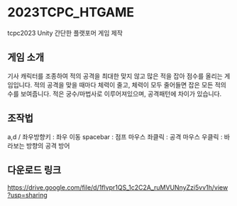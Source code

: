 # 2023TCPC_HTGAME
tcpc2023 Unity 간단한 플랫포머 게임 제작

## 게임 소개
기사 캐릭터를 조종하여 적의 공격을 최대한 맞지 않고 많은 적을 잡아 점수를 올리는 게임입니다.
적의 공격을 맞을 때마다 체력이 줄고, 체력이 모두 줄어들면 잡은 모든 적의 수를 보여줍니다.
적은 궁수/마법사로 이루어져있으며, 공격패턴에 차이가 있습니다.

## 조작법
a,d / 좌우방향키 : 좌우 이동
spacebar : 점프
마우스 좌클릭 : 공격
마우스 우클릭 : 바라보는 방향의 공격 방어

## 다운로드 링크
https://drive.google.com/file/d/1flvpr1QS_1c2C2A_ruMVUNnyZzi5vv1h/view?usp=sharing

